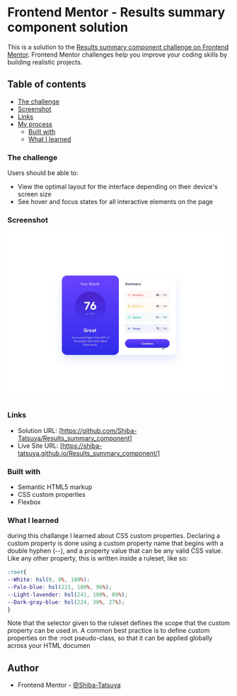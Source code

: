 # Frontend Mentor - Results summary component solution

This is a solution to the [Results summary component challenge on Frontend Mentor](https://www.frontendmentor.io/challenges/results-summary-component-CE_K6s0maV). Frontend Mentor challenges help you improve your coding skills by building realistic projects. 

## Table of contents


  - [The challenge](#the-challenge)
  - [Screenshot](#screenshot)
  - [Links](#links)
- [My process](#my-process)
  - [Built with](#built-with)
  - [What I learned](#what-i-learned)

### The challenge

Users should be able to:

- View the optimal layout for the interface depending on their device's screen size
- See hover and focus states for all interactive elements on the page

### Screenshot

![](./design/active-states.jpg)

### Links

- Solution URL: [https://github.com/Shiba-Tatsuya/Results_summary_component]
- Live Site URL: [https://shiba-tatsuya.github.io/Results_summary_component/]



### Built with

- Semantic HTML5 markup
- CSS custom properties
- Flexbox

### What I learned

during this challange I learned about CSS custom properties. Declaring a custom property is done using a custom property name that begins with a double hyphen (--), and a property value that can be any valid CSS value. Like any other property, this is written inside a ruleset, like so:

```css
:root{
--White: hsl(0, 0%, 100%);
--Pale-blue: hsl(221, 100%, 96%);
--Light-lavender: hsl(241, 100%, 89%);
--Dark-gray-blue: hsl(224, 30%, 27%);
}
```
Note that the selector given to the ruleset defines the scope that the custom property can be used in. A common best practice is to define custom properties on the :root pseudo-class, so that it can be applied globally across your HTML documen

## Author
- Frontend Mentor - [@Shiba-Tatsuya](https://www.frontendmentor.io/profile/Shiba-Tatsuya)



